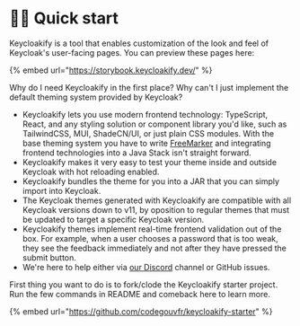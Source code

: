 # 👨‍💻 Quick start

Keycloakify is a tool that enables customization of the look and feel of Keycloak's user-facing pages. You can preview these pages here:&#x20;

{% embed url="https://storybook.keycloakify.dev/" %}

Why do I need Keycloakify in the first place? Why can't I just implement the default theming system provided by Keycloak?

* Keycloakify lets you use modern frontend technology: TypeScript, React, and any styling solution or component library you'd like, such as TailwindCSS, MUI, ShadeCN/UI, or just plain CSS modules. With the base theming system you have to write [FreeMarker](https://freemarker.apache.org/index.html) and integrating frontend technologies into a Java Stack isn't straight forward.
* Keycloakify makes it very easy to test your theme inside and outside Keycloak with hot reloading enabled.
* Keycloakify bundles the theme for you into a JAR that you can simply import into Keycloak.
* The Keycloak themes generated with Keycloakify are compatible with all Keycloak versions down to v11, by oposition to regular themes that must be updated to target a specific Keycloak version.
* Keycloakify themes implement real-time frontend validation out of the box. For example, when a user chooses a password that is too weak, they see the feedback immediately and not after they have pressed the submit button.
* We're here to help either via [our Discord](https://discord.gg/kYFZG7fQmn) channel or GitHub issues.

First thing you want to do is to fork/clode the Keycloakify starter project. Run the few commands in README and comeback here to learn more. &#x20;

{% embed url="https://github.com/codegouvfr/keycloakify-starter" %}
